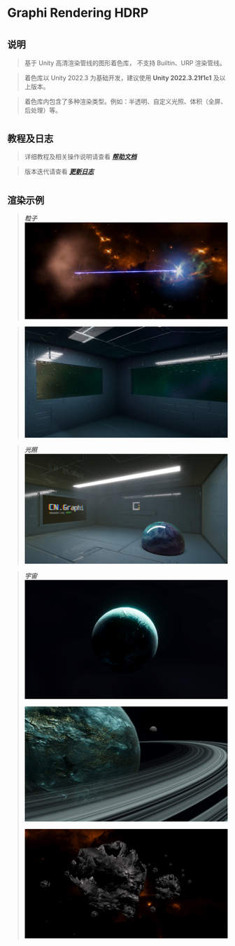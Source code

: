 # Graphi Rendering HDRP
#

## 说明
> 基于 Unity 高清渲染管线的图形着色库， 不支持 Builtin、URP 渲染管线。

> 着色库以 Unity 2022.3 为基础开发，建议使用 **Unity 2022.3.21f1c1** 及以上版本。

> 着色库内包含了多种渲染类型。例如：半透明、自定义光照、体积（全屏、后处理）等。

#

## 教程及日志
> 详细教程及相关操作说明请查看 ***[帮助文档](https://github.com/qnstd/RenderingHDRP/blob/master/Documentation/graphi_rendering_hdrp.md)***

> 版本迭代请查看 ***[更新日志](https://github.com/qnstd/RenderingHDRP/blob/master/CHANGELOG.md)***

#

## 渲染示例

>***粒子***
>![](Documentation/images/example_particle.png)

>![](Documentation/images/example_rain.png)

>***光照***
>![](Documentation/images/example_lit.png)

>***宇宙***
>![](Documentation/images/example_universe_1.png)
>
>![](Documentation/images/example_universe_2.png)
>
>![](Documentation/images/example_universe_3.png)
